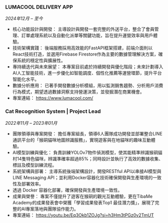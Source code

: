 ### LUMACOOL DELIVERY APP
*2024年12月 – 至今*
- 核心功能設計與開發： 主導設計與開發一套完整的外送平台，整合了會員管理、訂單處理系統以及自動化派單等關鍵功能，旨在提升運營效率與用戶體驗。
- 技術架構實踐： 後端服務採用高效能的FastAPI框架搭建，前端介面則以React技術打造，並選用Firebase Firestore作為主要的數據管理解決方案，確保系統的穩定性與擴展性。
- 專持續迭代與未來展望： 本專案目前處於持續開發與優化階段；未來計劃導入AI人工智能技術，進一步優化如智能調度、個性化推薦等運營環節，提升平台智能化水平。
- 數據分析應用： 已著手開發數據分析模組，用以監測銷售趨勢、分析用戶消費行為模式，期望透過數據洞察支持營運決策，並發掘潛在商業機會。
- 專案連結： https://www.lumacool.com/

### Cat Recognition System | Project Lead
*2022年11月 – 2023年01月*
- 團隊領導與專案開發： 擔任專案組長，領導6人團隊成功開發並部署整合LINE通訊平台的「猴硐貓咪地圖辨識服務」，實現遊客與在地貓咪的趣味互動體驗。
- AI模型訓練與優化： 負責訓練YOLOv7物件偵測模型，使其能精準辨識猴硐貓村14隻特色貓咪，辨識準確率超過85%；同時設計並執行了高效的數據收集、標註及模型訓練流程。
- 系統架構與部署： 主導系統後端架構設計，開發RESTful API以串接AI模型與LINE Messaging API；並利用Docker容器化技術確保開發與生產環境的一致性及部署效率。
- 透過 Docker 容器化部署，確保開發與生產環境一致性。
- 成果與榮譽： 專案不僅提升了遊客在猴硐的觀光互動體驗，更在TibaMe Academy的成果發表會中榮獲「學習成果發表Top1 最佳潛力獎」，展現了完整的AI專案落地與團隊協作能力。
- 專案連結： https://youtu.be/Eq3Okb1ZOJg?si=h3Hm3tPGz0v2TmUT
